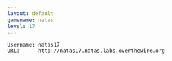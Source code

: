 ```yaml
---
layout: default
gamename: natas
level: 17
---
```

    Username: natas17
    URL:      http://natas17.natas.labs.overthewire.org

